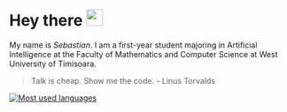# Hey there <img src="https://i.imgur.com/17XnhZI.png" width="30px">
My name is *Sebastian*. I am a first-year student majoring in Artificial Intelligence at the Faculty of Mathematics and Computer Science at West University of Timisoara. 
> Talk is cheap. Show me the code. - Linus Torvalds

[![Most used languages](https://github-readme-stats.vercel.app/api/top-langs/?username=sebastiankalciov&layout=compact&theme=transparent&hide_border=true&langs_count=10)](https://github.com/anuraghazra/github-readme-stats)
